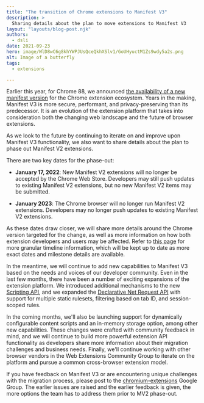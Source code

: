 ```yaml
---
title: "The transition of Chrome extensions to Manifest V3"
description: >
  Sharing details about the plan to move extensions to Manifest V3
layout: "layouts/blog-post.njk"
authors:
  - dsli
date: 2021-09-23
hero: image/WlD8wC6g8khYWPJUsQceQkhXSlv1/GoUHyuctM1Zs9wdy5a2s.png
alt: Image of a butterfly
tags:
  - extensions

---
```


Earlier this year, for Chrome 88, we announced [the availability of a new manifest
version](https://blog.chromium.org/2020/12/manifest-v3-now-available-on-m88-beta.html) for the
Chrome extension ecosystem. Years in the making, Manifest V3 is more secure, performant, and
privacy-preserving than its predecessor. It is an evolution of the extension platform that takes
into consideration both the changing web landscape and the future of browser extensions.

As we look to the future by continuing to iterate on and improve upon Manifest V3 functionality, we
also want to share details about the plan to phase out Manifest V2 extensions.

There are two key dates for the phase-out:

*   **January 17, 2022**: New Manifest V2 extensions will no longer be accepted by the Chrome Web
    Store. Developers may still push updates to existing Manifest V2 extensions, but no new Manifest
    V2 items may be submitted.

*   **January 2023**: The Chrome browser will no longer run Manifest V2 extensions. Developers may
    no longer push updates to existing Manifest V2 extensions.

As these dates draw closer, we will share more details around the Chrome version targeted for the
change, as well as more information on how both extension developers and users may be affected.
Refer to [this page](/docs/extensions/mv3/mv2-sunset/) for more granular timeline information, which
will be kept up to date as more exact dates and milestone details are available.

In the meantime, we will continue to add new capabilities to Manifest V3 based on the needs and
voices of our developer community. Even in the last few months, there have been a number of exciting
expansions of the extension platform. We introduced additional mechanisms to the new [Scripting
API](/docs/extensions/reference/scripting/), and we expanded the
[Declarative Net Request
API](/docs/extensions/reference/declarativeNetRequest/) with support for
multiple static rulesets, filtering based on tab ID, and session-scoped rules. 

In the coming months, we'll also be launching support for dynamically configurable content scripts
and an in-memory storage option, among other new capabilities. These changes were crafted with
community feedback in mind, and we will continue to build more powerful extension API functionality
as developers share more information about their migration challenges and business needs. Finally,
we'll continue working with other browser vendors in the Web Extensions Community Group to iterate
on the platform and pursue a common cross-browser extension model.

If you have feedback on Manifest V3 or are encountering unique challenges with the migration
process, please post to the
[chromium-extensions](https://groups.google.com/a/chromium.org/g/chromium-extensions) Google Group.
The earlier issues are raised and the earlier feedback is given, the more options the team has to
address them prior to MV2 phase-out.


